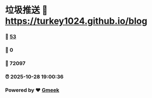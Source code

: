 # 垃圾推送 :link: https://turkey1024.github.io/blog 
### :page_facing_up: [53](https://turkey1024.github.io/blog/tag.html) 
### :speech_balloon: 0 
### :hibiscus: 72097 
### :alarm_clock: 2025-10-28 19:00:36 
### Powered by :heart: [Gmeek](https://github.com/Meekdai/Gmeek)
